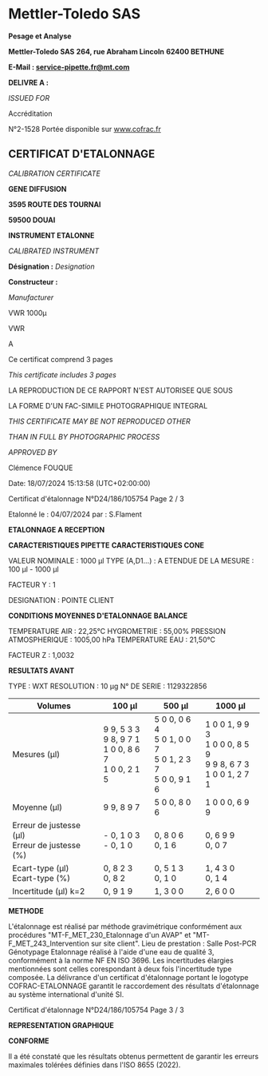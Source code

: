 # **Mettler-Toledo SAS**

**Pesage et Analyse**

**Mettler-Toledo SAS**
**264, rue Abraham Lincoln**
**62400 BETHUNE**

**E-Mail : service-pipette.fr@mt.com**


**DELIVRE A :**

_ISSUED FOR_


Accréditation

N°2-1528
Portée disponible
sur www.cofrac.fr
## **CERTIFICAT D'ETALONNAGE**

_CALIBRATION CERTIFICATE_

**GENE DIFFUSION**

**3595 ROUTE DES TOURNAI**

**59500 DOUAI**


**INSTRUMENT ETALONNE**

_CALIBRATED INSTRUMENT_


**Désignation :**
_Designation_

**Constructeur :**

_Manufacturer_


VWR 1000µ

VWR


A




Ce certificat comprend 3 pages

_This certificate includes 3 pages_

LA REPRODUCTION DE CE RAPPORT N'EST AUTORISEE QUE SOUS

LA FORME D'UN FAC-SIMILE PHOTOGRAPHIQUE INTEGRAL

_THIS CERTIFICATE MAY BE NOT REPRODUCED OTHER_

_THAN IN FULL BY PHOTOGRAPHIC PROCESS_


_APPROVED BY_

Clémence FOUQUE

Date: 18/07/2024 15:13:58 (UTC+02:00:00)

Certificat d'étalonnage N°D24/186/105754  Page 2 / 3

Etalonné le : 04/07/2024 par : S.Flament

**ETALONNAGE A RECEPTION**

**CARACTERISTIQUES PIPETTE** **CARACTERISTIQUES CONE**


VALEUR NOMINALE : 1000 µl
TYPE (A,D1...) : A
ETENDUE DE LA MESURE : 100 µl - 1000 µl

FACTEUR Y : 1


DESIGNATION : POINTE CLIENT


**CONDITIONS MOYENNES D'ETALONNAGE** **BALANCE**


TEMPERATURE AIR : 22,25°C
HYGROMETRIE : 55,00%
PRESSION ATMOSPHERIQUE : 1005,00 hPa
TEMPERATURE EAU : 21,50°C

FACTEUR Z : 1,0032

**RESULTATS AVANT**


TYPE : WXT
RESOLUTION : 10 µg
N° DE SERIE : 1129322856










|Volumes|100 µl|500 µl|1000 µl|
|---|---|---|---|
|Mesures (µl)|9 9, 5 3 3<br>9 8, 9 7 1<br>1 0 0, 8 6 7<br>1 0 0, 2 1 5|5 0 0, 0 6 4<br>5 0 1, 0 0 7<br>5 0 1, 2 3 7<br>5 0 0, 9 1 6|1 0 0 1, 9 9 3<br>1 0 0 0, 8 5 9<br>9 9 8, 6 7 3<br>1 0 0 1, 2 7 1|
|Moyenne (µl)|9 9, 8 9 7|5 0 0, 8 0 6|1 0 0 0, 6 9 9|
|Erreur de justesse (µl)<br>Erreur de justesse (%)|- 0, 1 0 3<br>- 0, 1 0|0, 8 0 6<br>0, 1 6|0, 6 9 9<br>0, 0 7|
|Ecart-type (µl)<br>Ecart-type (%)|0, 8 2 3<br>0, 8 2|0, 5 1 3<br>0, 1 0|1, 4 3 0<br>0, 1 4|
|Incertitude (µl) k=2|0, 9 1 9|1, 3 0 0|2, 6 0 0|


**METHODE**

L'étalonnage est réalisé par méthode gravimétrique conformément aux procédures "MT-F_MET_230_Etalonnage d'un AVAP" et
"MT-F_MET_243_Intervention sur site client".
Lieu de prestation : Salle Post-PCR Génotypage
Etalonnage réalisé à l'aide d'une eau de qualité 3, conformément à la norme NF EN ISO 3696.
Les incertitudes élargies mentionnées sont celles corespondant à deux fois l'incertitude type composée.
La délivrance d'un certificat d'étalonnage portant le logotype COFRAC-ETALONNAGE garantit le raccordement des résultats d'étalonnage au système
international d'unité SI.

Certificat d'étalonnage N°D24/186/105754  Page 3 / 3

**REPRESENTATION GRAPHIQUE**

**CONFORME**

Il a été constaté que les résultats obtenus permettent de garantir les erreurs maximales tolérées définies dans l'ISO 8655 (2022).

